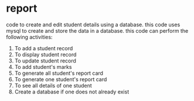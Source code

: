 # report
code to create and edit student details using a database. this code uses mysql to create and store the data in a database. this code can perform the following activities:
1. To add a student record
2. To display student record
3. To update student record
4. To add student's marks
5. To generate all student's report card
6. To generate one student's report card
7. To see all details of one student
8. Create a database if one does not already exist
